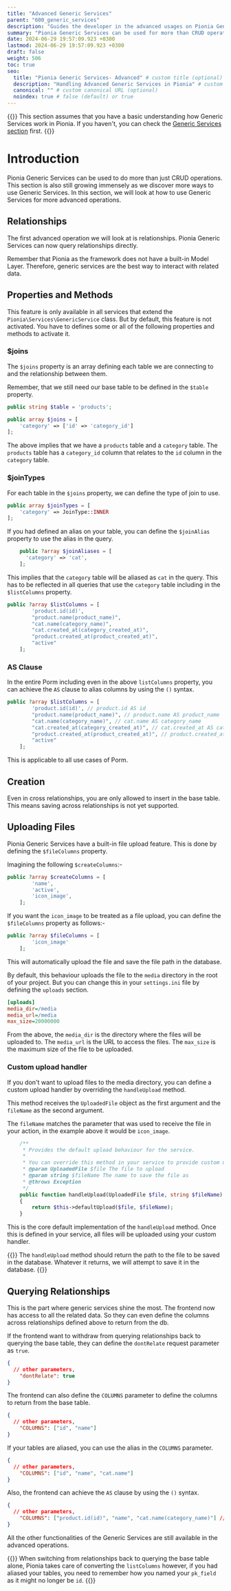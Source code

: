 ```yaml
---
title: "Advanced Generic Services"
parent: "600_generic_services"
description: "Guides the developer in the advanced usages on Pionia Generic Services."
summary: "Pionia Generic Services can be used for more than CRUD operations. This guide shows you how to use them."
date: 2024-06-29 19:57:09.923 +0300
lastmod: 2024-06-29 19:57:09.923 +0300
draft: false
weight: 506
toc: true
seo:
  title: "Pionia Generic Services- Advanced" # custom title (optional)
  description: "Handling Advanced Generic Services in Pionia" # custom description (recommended)
  canonical: "" # custom canonical URL (optional)
  noindex: true # false (default) or true
---
```


{{<callout tip>}}
This section assumes that you have a basic understanding how Generic Services work in Pionia. If you haven't, you can check the [Generic Services section](/documentation/services/generic-services/) first.
{{</callout >}}

# Introduction

Pionia Generic Services can be used to do more than just CRUD operations.
This section is also still growing immensely as we discover more ways to use Generic Services.
In this section, we will look at how to use Generic Services for more advanced operations.

## Relationships

The first advanced operation we will look at is relationships. Pionia Generic Services can now query relationships directly.

Remember that Pionia as the framework does not have a built-in Model Layer. Therefore, generic services are the best way to interact with related data.

## Properties and Methods

This feature is only available in all services that extend the `Pionia\Services\GenericService` class. But by default,
this feature is not activated. You have to defines some or all of the following properties and methods to activate it.

### $joins

The `$joins` property is an array defining each table we are connecting to and the relationship between them.

Remember, that we still need our base table to be defined in the `$table` property.

```php
public string $table = 'products';

public array $joins = [
    'category' => ['id' => 'category_id']
];

```

The above implies that we have a `products` table and a `category` table.
The `products` table has a `category_id` column that relates to the `id` column in the `category` table.

### $joinTypes

For each table in the `$joins` property, we can define the type of join to use.

```php
public array $joinTypes = [
    'category' => JoinType::INNER
];
```

If you had defined an alias on your table, you can define the `$joinAlias` property to use the alias in the query.

```php
    public ?array $joinAliases = [
      'category' => 'cat',
    ];
```

This implies that the `category` table will be aliased as `cat` in the query. This has to be reflected in all queries that use the `category` table including
in the `$listColumns` property.

```php
public ?array $listColumns = [
        'product.id(id)',
        "product.name(product_name)",
        "cat.name(category_name)",
        "cat.created_at(category_created_at)",
        "product.created_at(product_created_at)",
        "active"
    ];
```

### AS Clause

In the entire Porm including even in the above `listColumns` property, you can achieve the `AS` clause to alias columns
by using the `()` syntax.

```php
public ?array $listColumns = [
        'product.id(id)', // product.id AS id
        "product.name(product_name)", // product.name AS product_name
        "cat.name(category_name)", // cat.name AS category_name
        "cat.created_at(category_created_at)", // cat.created_at AS category_created_at
        "product.created_at(product_created_at)", // product.created_at AS product_created_at
        "active"
    ];
```

This is applicable to all use cases of Porm.

## Creation

Even in cross relationships, you are only allowed to insert in the base table. This means saving across relationships is not yet supported.

## Uploading Files

Pionia Generic Services have a built-in file upload feature. This is done by defining the `$fileColumns` property.

Imagining the following `$createColumns`:-

```php
public ?array $createColumns = [
        'name',
        'active',
        'icon_image',
    ];
```

If you want the `icon_image` to be treated as a file upload, you can define the `$fileColumns` property as follows:-

```php
public ?array $fileColumns = [
        'icon_image'
    ];
```

This will automatically upload the file and save the file path in the database.

By default, this behaviour uploads the file to the `media` directory in the root of your project.
But you can change this in your `settings.ini` file by defining the `uploads` section.

```ini
[uploads]
media_dir=/media
media_url=/media
max_size=20000000
```

From the above, the `media_dir` is the directory where the files will be uploaded to.
The `media_url` is the URL to access the files.
The `max_size` is the maximum size of the file to be uploaded.

### Custom upload handler

If you don't want to upload files to the media directory, you can define a custom upload handler by overriding the `handleUpload` method.

This method receives the `UploadedFile` object as the first argument and the `fileName` as the second argument.

The `fileName` matches the parameter that was used to receive the file in your action, in the example above it would be `icon_image`.

```php
    /**
     * Provides the default upload behaviour for the service.
     *
     * You can override this method in your service to provide custom upload behaviour.
     * @param UploadedFile $file The file to upload
     * @param string $fileName The name to save the file as
     * @throws Exception
     */
    public function handleUpload(UploadedFile $file, string $fileName): mixed
    {
        return $this->defaultUpload($file, $fileName);
    }
```

This is the core default implementation of the `handleUpload` method.
Once this is defined in your service, all files will be uploaded using your custom handler.

{{<callout tip>}}
The `handleUpload` method should return the path to the file to be saved in the database.
Whatever it returns, we will attempt to save it in the database.
{{</callout >}}

## Querying Relationships

This is the part where generic services shine the most. The frontend now has access to all the related data.
So they can even define the columns across relationships defined above to return from the db.

If the frontend want to withdraw from querying relationships back to querying the base table, they can define the
`dontRelate` request parameter as `true`.

```JSON
{
  // other parameters,
    "dontRelate": true
}
```

The frontend can also define the `COLUMNS` parameter to define the columns to return from the base table.

```JSON
{
  // other parameters,
    "COLUMNS": ["id", "name"]
}
```

If your tables are aliased, you can use the alias in the `COLUMNS` parameter.

```JSON
{
  // other parameters,
    "COLUMNS": ["id", "name", "cat.name"]
}
```

Also, the frontend can achieve the `AS` clause by using the `()` syntax.

```JSON
{
  // other parameters,
    "COLUMNS": ["product.id(id)", "name", "cat.name(category_name)"] // product.id AS id, name, cat.name AS category_name
}
```

All the other functionalities of the Generic Services are still available in the advanced operations.

{{<callout tip>}}
When switching from relationships back to querying the base table alone, Pionia takes care of converting the `listColumns`
however, if you had aliased your tables, you need to remember how you named your `pk_field` as it might no longer be `id`.
{{</callout >}}
